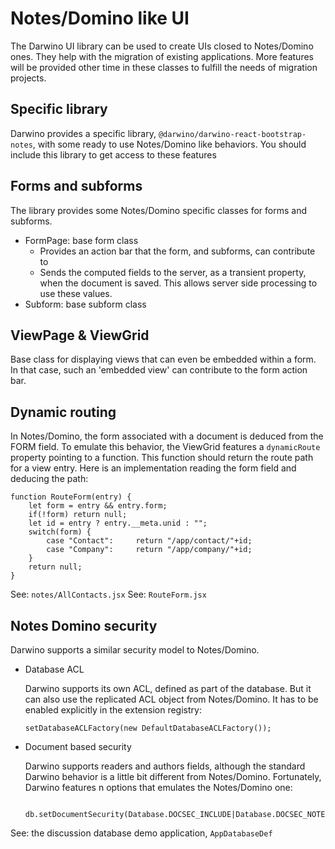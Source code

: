 # Notes/Domino like UI

The Darwino UI library can be used to create UIs closed to Notes/Domino ones. They help with the migration of existing applications.
More features will be provided other time in these classes to fulfill the needs of migration projects.

## Specific library
Darwino provides a specific library, `@darwino/darwino-react-bootstrap-notes`, with some ready to use Notes/Domino like behaviors. You should include this library to get access to these features

## Forms and subforms
The library provides some Notes/Domino specific classes for forms and subforms.
- FormPage: base form class
    - Provides an action bar that the form, and subforms, can contribute to
    - Sends the computed fields to the server, as a transient property, when the document is saved. This allows server side processing to use these values.
- Subform: base subform class

## ViewPage & ViewGrid
Base class for displaying views that can even be embedded within a form. In that case, such an 'embedded view' can contribute to the form action bar.

## Dynamic routing
In Notes/Domino, the form associated with a document is deduced from the FORM field. To emulate this behavior, the ViewGrid features a `dynamicRoute` property pointing to a function. This function should return the route path for a view entry. Here is an implementation reading the form field and deducing the path:

    function RouteForm(entry) {
        let form = entry && entry.form;
        if(!form) return null;
        let id = entry ? entry.__meta.unid : "";
        switch(form) {
            case "Contact":     return "/app/contact/"+id;
            case "Company":     return "/app/company/"+id;
        }
        return null;
    }

See: `notes/AllContacts.jsx`
See: `RouteForm.jsx`

## Notes Domino security
Darwino supports a similar security model to Notes/Domino.

- Database ACL

  Darwino supports its own ACL, defined as part of the database. But it can also use the replicated ACL object from Notes/Domino. It has to be enabled explicitly in the extension registry:
  
      setDatabaseACLFactory(new DefaultDatabaseACLFactory());

- Document based security

  Darwino supports readers and authors fields, although the standard Darwino behavior is a little bit different from Notes/Domino. Fortunately, Darwino features n options that emulates the Notes/Domino one:

        db.setDocumentSecurity(Database.DOCSEC_INCLUDE|Database.DOCSEC_NOTESLIKE);

See: the discussion database demo application, `AppDatabaseDef`
